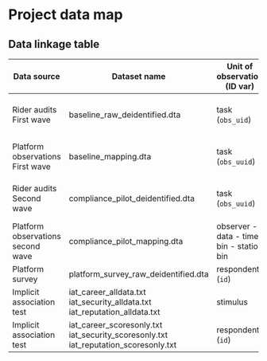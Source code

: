 # Project data map

## Data linkage table

| Data source | Dataset name | Unit of observation (ID var) | Parent unit (parent ID) |
|-------------|--------------|------------------------------|-------------------------|
| Rider audits <br> First wave | baseline_raw_deidentified.dta | task (`obs_uid`) | rider (`user_uuid`) <br> ride (`session_id`) |
| Platform observations <br> First wave | baseline_mapping.dta | task (`obs_uuid`) | station `station_bin` <br> time (`time_bin`) |
| Rider audits <br> Second wave | compliance_pilot_deidentified.dta | task (`obs_uuid`) | rider (`user_uuid`) <br> ride (`session_id`) |
| Platform observations <br> second wave | compliance_pilot_mapping.dta |  observer - data - time bin - station bin |
| Platform survey | platform_survey_raw_deidentified.dta | respondent (`id`) | |
| Implicit association test | iat_career_alldata.txt <br> iat_security_alldata.txt <br> iat_reputation_alldata.txt | stimulus | respondent (`id`) <br> block | 
| Implicit association test | iat_career_scoresonly.txt <br> iat_security_scoresonly.txt <br> iat_reputation_scoresonly.txt | respondent (`id`) | |
